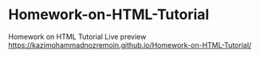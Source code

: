 # Homework-on-HTML-Tutorial
Homework on HTML Tutorial
Live preview
https://kazimohammadnozremoin.github.io/Homework-on-HTML-Tutorial/
